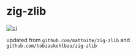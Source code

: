 zig-zlib
===


[![ci](https://github.com/EricTianC/zig-zlib/actions/workflows/ci.yml/badge.svg)](https://github.com/EricTianC/zig-zlib/actions/workflows/ci.yml)

updated from `github.com/mattnite/zig-zlib` and `github.com/tobiaskohlbau/zig-zlib`